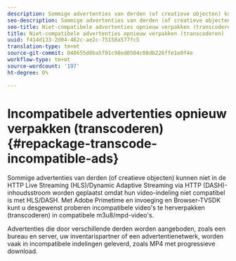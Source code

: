 ```yaml
---
description: Sommige advertenties van derden (of creatieve objecten) kunnen niet in de HTTP Live Streaming (HLS)/Dynamic Adaptive Streaming via HTTP (DASH)-inhoudsstroom worden geplaatst omdat hun video-indeling niet compatibel is met HLS/DASH. Met Adobe Primetime en invoeging en Browser-TVSDK kunt u desgewenst proberen incompatibele video's te herverpakken (transcoderen) in compatibele m3u8/mpd-video's.
seo-description: Sommige advertenties van derden (of creatieve objecten) kunnen niet in de HTTP Live Streaming (HLS)/Dynamic Adaptive Streaming via HTTP (DASH)-inhoudsstroom worden geplaatst omdat hun video-indeling niet compatibel is met HLS/DASH. Met Adobe Primetime en invoeging en Browser-TVSDK kunt u desgewenst proberen incompatibele video's te herverpakken (transcoderen) in compatibele m3u8/mpd-video's.
seo-title: Niet-compatibele advertenties opnieuw verpakken (transcoderen)
title: Niet-compatibele advertenties opnieuw verpakken (transcoderen)
uuid: f414d133-2d04-462c-ae2c-75158a577fc5
translation-type: tm+mt
source-git-commit: 040655d8ba5f91c98ed0584c08db226ffe1e0f4e
workflow-type: tm+mt
source-wordcount: '197'
ht-degree: 0%

---
```



# Incompatibele advertenties opnieuw verpakken (transcoderen){#repackage-transcode-incompatible-ads}

Sommige advertenties van derden (of creatieve objecten) kunnen niet in de HTTP Live Streaming (HLS)/Dynamic Adaptive Streaming via HTTP (DASH)-inhoudsstroom worden geplaatst omdat hun video-indeling niet compatibel is met HLS/DASH. Met Adobe Primetime en invoeging en Browser-TVSDK kunt u desgewenst proberen incompatibele video&#39;s te herverpakken (transcoderen) in compatibele m3u8/mpd-video&#39;s.

Advertenties die door verschillende derden worden aangeboden, zoals een bureau en server, uw inventarispartner of een advertentienetwerk, worden vaak in incompatibele indelingen geleverd, zoals MP4 met progressieve download.
